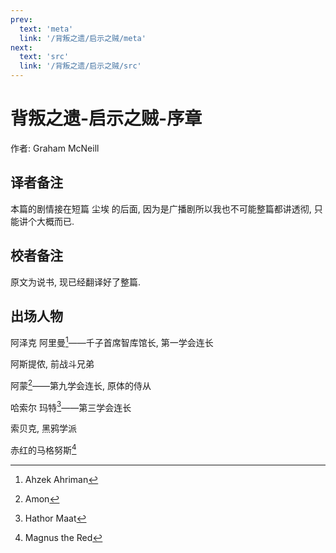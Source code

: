 ```yaml
---
prev:
  text: 'meta'
  link: '/背叛之遗/启示之贼/meta'
next:
  text: 'src'
  link: '/背叛之遗/启示之贼/src'
---
```


# 背叛之遗-启示之贼-序章

作者: Graham McNeill

## 译者备注

本篇的剧情接在短篇 尘埃 的后面, 因为是广播剧所以我也不可能整篇都讲透彻, 只能讲个大概而已.

## 校者备注

原文为说书, 现已经翻译好了整篇.

## 出场人物

阿泽克 阿里曼[^1]——千子首席智库馆长, 第一学会连长

阿斯提侬, 前战斗兄弟

阿蒙[^2]——第九学会连长, 原体的侍从

哈索尔 玛特[^3]——第三学会连长

索贝克, 黑鸦学派

赤红的马格努斯[^4]

[^1]: Ahzek Ahriman

[^2]: Amon

[^3]: Hathor Maat

[^4]: Magnus the Red
